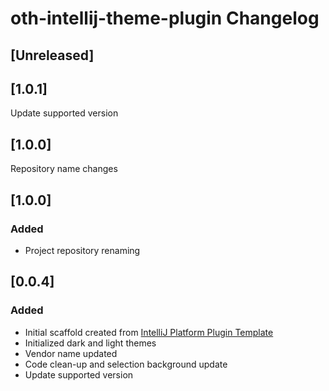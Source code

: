 <!-- Keep a Changelog guide -> https://keepachangelog.com -->

# oth-intellij-theme-plugin Changelog

## [Unreleased]

## [1.0.1]
Update supported version

## [1.0.0]
Repository name changes

## [1.0.0]
### Added
- Project repository renaming

## [0.0.4]
### Added
- Initial scaffold created from [IntelliJ Platform Plugin Template](https://github.com/JetBrains/intellij-platform-plugin-template)
- Initialized dark and light themes
- Vendor name updated
- Code clean-up and selection background update
- Update supported version